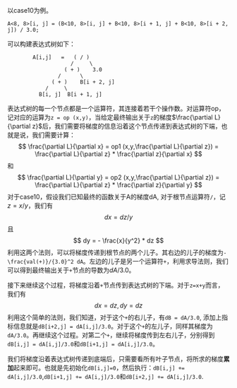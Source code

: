 以case10为例。

`A<8, 8>[i, j] = (B<10, 8>[i, j] + B<10, 8>[i + 1, j] + B<10, 8>[i + 2, j]) / 3.0;`

可以构建表达式树如下：

            A[i,j]   =   ( / )
                        /     \
                      ( + )    3.0
                    /      \
                  ( + )    B[i + 2, j]
                /     \
              B[i, j]  B[i + 1, j]        


表达式树的每一个节点都是一个运算符，其连接着若干个操作数。对运算符op，记对应的运算为`z = op (x,y)`，当给定最终输出关于`z`的梯度$\frac{\partial L}{\partial z}$后，我们需要将梯度的信息沿着这个节点传递到表达式树的下端，也就是说，我们需要计算：
$$
    \frac{\partial L}{\partial x} = op1 (x,y,\frac{\partial L}{\partial z}) = \frac{\partial L}{\partial z} * \frac{\partial z}{\partial x}
$$
和
$$
    \frac{\partial L}{\partial y} = op2 (x,y,\frac{\partial L}{\partial z}) = \frac{\partial L}{\partial z} * \frac{\partial z}{\partial y}
$$
对于case10，假设我们已知最终的函数关于A的梯度dA, 对于根节点运算符`/`，记$z = x/y$，我们有
$$
    dx = dz/y
$$
且
$$
    dy = - \frac{x}{y^2} * dz
$$
利用这两个法则，可以将梯度传递到根节点的两个儿子。其右边的儿子的梯度为`-\frac{val(+)}/{3.0}^2 dA`。左边的儿子是另一个运算符`+`，利用求导法则，我们可以得到最终输出关于`+`节点的导数为$dA/3.0$。

接下来继续这个过程，将梯度沿着`+`节点传到表达式树的下端。对于`z=x+y`而言，我们有
$$
    dx = dz, dy = dz
$$
利用这个简单的法则，我们知道，对于这个`+`的右儿子，有`dB = dA/3.0`, 添加上指标信息就是`dB[i+2,j] = dA[i,j]/3.0`。对于这个`+`的左儿子，同样其梯度为`dA/3.0`。再继续这个过程。对第二个`+`，继续将梯度传到左右儿子，分别得到`dB[i,j] = dA[i,j]/3.0`和`dB[i+1,j] = dA[i,j]/3.0`。

我们将梯度沿着表达式树传递到底端后，只需要看所有叶子节点，将所求的梯度**累加**起来即可。也就是先初始化`dB[i,j]=0`，然后执行：`dB[i,j] += dA[i,j]/3.0`,`dB[i+1,j] += dA[i,j]/3.0`和`dB[i+2,j] += dA[i,j]/3.0`.